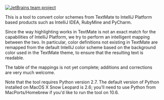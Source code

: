 [![JetBrains team project](http://jb.gg/badges/team.svg)](https://confluence.jetbrains.com/display/ALL/JetBrains+on+GitHub)

This is a tool to convert color schemes from TextMate to IntelliJ Platform
based products such as IntelliJ IDEA, RubyMine and PyCharm.

Since the way highlighting works in TextMate is not an exact match for
the capabilities of IntelliJ Platform, we try to perform an intelligent
mapping between the two. In particular, color definitions not existing in
TextMate are remapped from the default IntelliJ color scheme based on the
background color used in the TextMate theme, to ensure that the resulting
text is readable.

The table of the mappings is not yet complete; additions and corrections
are very much welcome.

Note that the tool requires Python version 2.7. The default version of
Python installed on MacOS X Snow Leopard is 2.6; you'll need to use Python 
from MacPorts/Homebrew if you'd like to run the tool on 10.6.
